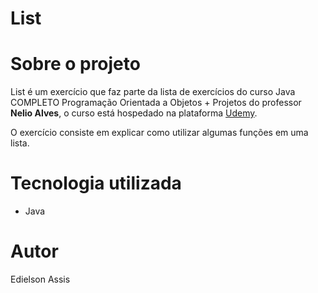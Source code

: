 # List

# Sobre o projeto
List é um exercício que faz parte da lista de exercícios do curso Java COMPLETO Programação Orientada a Objetos + Projetos do professor **Nelio Alves**, o curso está hospedado na plataforma [Udemy](https://www.udemy.com/course/java-curso-completo/ "Site da Udemy").

O exercício consiste em explicar como utilizar algumas funções em uma lista.

# Tecnologia utilizada
- Java

# Autor
Edielson Assis
